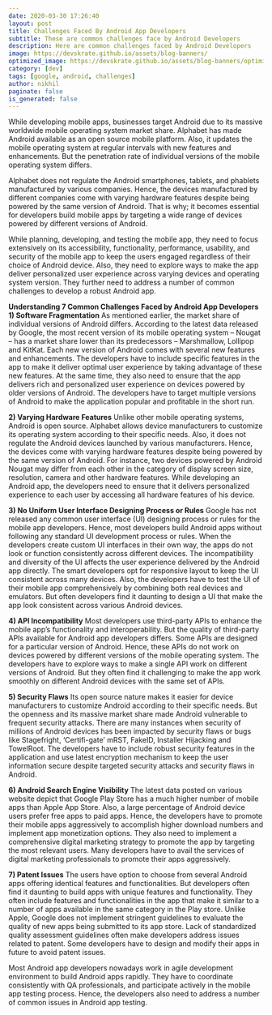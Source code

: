 ```yaml
---
date: 2020-03-30 17:26:40
layout: post
title: Challenges Faced By Android App Developers
subtitle: These are common challenges face by Android Developers
description: Here are common challenges faced by Android Developers
image: https://devskrate.github.io/assets/blog-banners/
optimized_image: https://devskrate.github.io/assets/blog-banners/optimized/
category: [dev]
tags: [google, android, challenges]
author: nikhil
paginate: false
is_generated: false
---
```


While developing mobile apps, businesses target Android due to its massive worldwide mobile operating system market share. Alphabet has made Android available as an open source mobile platform. Also, it updates the mobile operating system at regular intervals with new features and enhancements. But the penetration rate of individual versions of the mobile operating system differs.

Alphabet does not regulate the Android smartphones, tablets, and phablets manufactured by various companies. Hence, the devices manufactured by different companies come with varying hardware features despite being powered by the same version of Android. That is why; it becomes essential for developers build mobile apps by targeting a wide range of devices powered by different versions of Android.

While planning, developing, and testing the mobile app, they need to focus extensively on its accessibility, functionality, performance, usability, and security of the mobile app to keep the users engaged regardless of their choice of Android device. Also, they need to explore ways to make the app deliver personalized user experience across varying devices and operating system version. They further need to address a number of common challenges to develop a robust Android app.

**Understanding 7 Common Challenges Faced by Android App Developers**
**1) Software Fragmentation**
As mentioned earlier, the market share of individual versions of Android differs. According to the latest data released by Google, the most recent version of its mobile operating system – Nougat – has a market share lower than its predecessors – Marshmallow, Lollipop and KitKat. Each new version of Android comes with several new features and enhancements. The developers have to include specific features in the app to make it deliver optimal user experience by taking advantage of these new features. At the same time, they also need to ensure that the app delivers rich and personalized user experience on devices powered by older versions of Android. The developers have to target multiple versions of Android to make the application popular and profitable in the short run.

**2) Varying Hardware Features**
Unlike other mobile operating systems, Android is open source. Alphabet allows device manufacturers to customize its operating system according to their specific needs. Also, it does not regulate the Android devices launched by various manufacturers. Hence, the devices come with varying hardware features despite being powered by the same version of Android. For instance, two devices powered by Android Nougat may differ from each other in the category of display screen size, resolution, camera and other hardware features. While developing an Android app, the developers need to ensure that it delivers personalized experience to each user by accessing all hardware features of his device.

**3) No Uniform User Interface Designing Process or Rules**
Google has not released any common user interface (UI) designing process or rules for the mobile app developers. Hence, most developers build Android apps without following any standard UI development process or rules. When the developers create custom UI interfaces in their own way, the apps do not look or function consistently across different devices. The incompatibility and diversity of the UI affects the user experience delivered by the Android app directly. The smart developers opt for responsive layout to keep the UI consistent across many devices. Also, the developers have to test the UI of their mobile app comprehensively by combining both real devices and emulators. But often developers find it daunting to design a UI that make the app look consistent across various Android devices.

**4) API Incompatibility**
Most developers use third-party APIs to enhance the mobile app’s functionality and interoperability. But the quality of third-party APIs available for Android app developers differs. Some APIs are designed for a particular version of Android. Hence, these APIs do not work on devices powered by different versions of the mobile operating system. The developers have to explore ways to make a single API work on different versions of Android. But they often find it challenging to make the app work smoothly on different Android devices with the same set of APIs.

**5) Security Flaws**
Its open source nature makes it easier for device manufacturers to customize Android according to their specific needs. But the openness and its massive market share made Android vulnerable to frequent security attacks. There are many instances when security of millions of Android devices has been impacted by security flaws or bugs like Stagefright, ‘Certifi-gate’ mRST, FakeID, Installer Hijacking and TowelRoot. The developers have to include robust security features in the application and use latest encryption mechanism to keep the user information secure despite targeted security attacks and security flaws in Android.

**6) Android Search Engine Visibility**
The latest data posted on various website depict that Google Play Store has a much higher number of mobile apps than Apple App Store. Also, a large percentage of Android device users prefer free apps to paid apps. Hence, the developers have to promote their mobile apps aggressively to accomplish higher download numbers and implement app monetization options. They also need to implement a comprehensive digital marketing strategy to promote the app by targeting the most relevant users. Many developers have to avail the services of digital marketing professionals to promote their apps aggressively.

**7) Patent Issues**
The users have option to choose from several Android apps offering identical features and functionalities. But developers often find it daunting to build apps with unique features and functionality. They often include features and functionalities in the app that make it similar to a number of apps available in the same category in the Play store. Unlike Apple, Google does not implement stringent guidelines to evaluate the quality of new apps being submitted to its app store. Lack of standardized quality assessment guidelines often make developers address issues related to patent. Some developers have to design and modify their apps in future to avoid patent issues.

Most Android app developers nowadays work in agile development environment to build Android apps rapidly. They have to coordinate consistently with QA professionals, and participate actively in the mobile app testing process. Hence, the developers also need to address a number of common issues in Android app testing.
